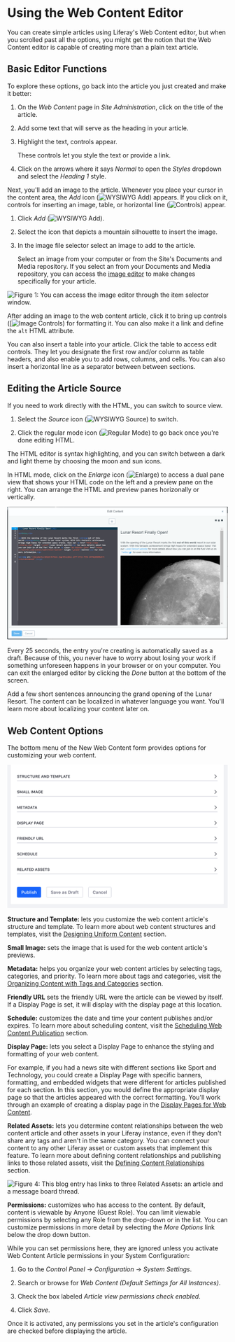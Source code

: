 # Using the Web Content Editor [](id=using-the-wysiwyg-editor)

You can create simple articles using Liferay's Web Content editor, but when you
scrolled past all the options, you might get the notion that the Web
Content editor is capable of creating more than a plain text article.

## Basic Editor Functions [](id=basic-editor-functions)

To explore these options, go back into the article you just created and make it 
better:

1.  On the *Web Content* page in *Site Administration*, click on the title of
    the article.

2.  Add some text that will serve as the heading in your article.

3.  Highlight the text, controls appear. 

    These controls let you style the text or provide a link.
    
4.  Click on the arrows where it says *Normal* to open the *Styles* dropdown 
    and select the *Heading 1* style.

Next, you'll add an image to the article. Whenever you place your cursor in the content area, the *Add* icon (![WYSIWYG Add](../../../../images/icon-wysiwyg-add.png)) appears. If you click on
it, controls for inserting an image, table, or horizontal line
(![Controls](../../../../images/icon-content-insert-controls.png)) appear.

1.  Click *Add* (![WYSIWYG Add](../../../../images/icon-wysiwyg-add.png)).

2.  Select the icon that depicts a mountain silhouette to insert the image.

3.  In the image file selector select an image to add to the article.

     Select an image from your computer or from the Site's 
     Documents and Media repository. If you select an from your 
     Documents and Media  repository, you can access the [image 
     editor](/discover/portal/-/knowledge_base/7-1/editing-images) to make
     changes specifically for your article.
     
     
![Figure 1: You can access the image editor through the item selector window.](../../../../images/image-editor-preview-window.png)

After adding an image to the web content article, click it to bring up controls
([![Image Controls](../../../../images/icon-wysiwyg-image-controls.png)) for
formatting it. You can also make it a link and define the `alt` HTML attribute.

You can also insert a table into your article. Click the table to access edit controls. They let you designate the first row and/or column as table headers, and also enable you to add rows, columns, and cells. You can also insert a horizontal line as a separator between between sections.

## Editing the Article Source [](id=editing-the-article-source)

If you need to work directly with the HTML, you can switch to source view. 

1.  Select the *Source* icon (![WYSIWYG Source](../../../../images/icon-wysiwyg-source.png)) to switch. 

2.  Click the regular mode icon (![Regular Mode](../../../../images/icon-paint-roller.png)) to go back once you're done
    editing HTML.
    
The HTML editor is syntax highlighting, and you can switch between a dark and 
light theme by choosing the moon and sun icons.

In HTML mode, click on the *Enlarge* icon
(![Enlarge](../../../../images/icon-enlarge.png)) to access a dual pane view that 
shows your HTML code on the left and a preview pane on the right. You can 
arrange the HTML and preview panes horizonally or vertically.

![Figure 2: You can view how your HTML would render by using the preview pane.](../../../../images/web-content-editor-html.png)

Every 25 seconds, the entry you're creating is automatically saved as a draft.
Because of this, you never have to worry about losing your work if something
unforeseen happens in your browser or on your computer. You can exit the
enlarged editor by clicking the *Done* button at the bottom of the screen.

Add a few short sentences announcing the grand opening of the Lunar Resort. The
content can be localized in whatever language you want. You'll learn more about
localizing your content later on.

## Web Content Options [](id=web-content-options)

The bottom menu of the New Web Content form provides options for customizing
your web content.

![Figure 3: New web content can be customized in various ways using the menu located below the editor.](../../../../images/wcm-menu.png)

**Structure and Template:** lets you customize the web content article's
structure and template. To learn more about web content structures and
templates, visit the [Designing Uniform Content](/discover/portal/-/knowledge_base/7-1/designing-uniform-content)
section.

**Small Image:** sets the image that is used for the web content article's
previews.

**Metadata:** helps you organize your web content articles by selecting tags, categories, and priority. To learn more about tags and categories, visit the
[Organizing Content with Tags and Categories](/discover/portal/-/knowledge_base/7-1/organizing-content-with-tags-and-categories)
section.

**Friendly URL** sets the friendly URL were the article can be viewed by itself.
If a Display Page is set, it will display with the display page at this 
location.

**Schedule:** customizes the date and time your content publishes and/or
expires. To learn more about scheduling content, visit the
[Scheduling Web Content Publication](/discover/portal/-/knowledge_base/7-1/scheduling-web-content-publication)
section.

**Display Page:** lets you select a Display Page to enhance the styling and formatting of your web content.

For example, if you had a news site with different sections like Sport and 
Technology, you could create a Display Page with specific banners, formatting, 
and embedded widgets that were different for articles published for each 
section. In this section, you would define the appropriate display page so that 
the articles appeared with the correct formatting. You'll work through an 
example of creating a display page in the
[Display Pages for Web Content](/discover/portal/-/knowledge_base/7-1/display-pages-for-web-content).

**Related Assets:** lets you determine content relationships between the web
content article and other assets in your Liferay instance, even if they don't
share any tags and aren't in the same category. You can connect your content to
any other Liferay asset or custom assets that implement this feature. To learn 
more about defining content relationships and publishing links to those related 
assets, visit the [Defining Content Relationships](/discover/portal/-/knowledge_base/7-1/defining-content-relationships)
section.

![Figure 4: This blog entry has links to three Related Assets: an article and a 
message board thread.](../../../../images/related-assets-link.png)

**Permissions:** customizes who has access to the content. By default, content
is viewable by Anyone (Guest Role). You can limit viewable permissions by
selecting any Role from the drop-down or in the list. You can customize 
permissions in more detail by selecting the *More Options* link below the drop 
down button. 

While you can set permissions here, they are ignored unless you activate Web
Content Article permissions in your System Configuration: 

1. Go to the *Control Panel* &rarr; *Configuration* &rarr; *System Settings*.

2. Search or browse for *Web Content (Default Settings for All Instances)*.

3. Check the box labeled *Article view permissions check enabled*.

4. Click *Save*.

Once it is activated, any permissions you set in the article's configuration are
checked before displaying the article.

